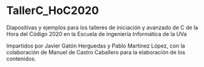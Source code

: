 # TallerC_HoC2020

Diapositivas y ejemplos para los talleres de iniciación y avanzado de C de la Hora del Código 2020 en la Escuela de ingeniería Informática de la UVa

Impartidos por Javier Gatón Herguedas y Pablo Martínez López, con la colaboración de Manuel de Castro Caballero para la elaboración de los contenidos.
